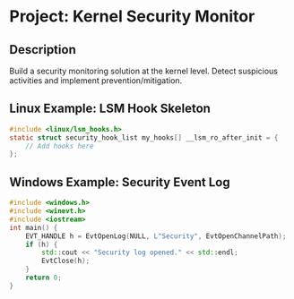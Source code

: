 # Project: Kernel Security Monitor

## Description
Build a security monitoring solution at the kernel level. Detect suspicious activities and implement prevention/mitigation.

## Linux Example: LSM Hook Skeleton
```c
#include <linux/lsm_hooks.h>
static struct security_hook_list my_hooks[] __lsm_ro_after_init = {
    // Add hooks here
};
```

## Windows Example: Security Event Log
```cpp
#include <windows.h>
#include <winevt.h>
#include <iostream>
int main() {
    EVT_HANDLE h = EvtOpenLog(NULL, L"Security", EvtOpenChannelPath);
    if (h) {
        std::cout << "Security log opened." << std::endl;
        EvtClose(h);
    }
    return 0;
}
```
